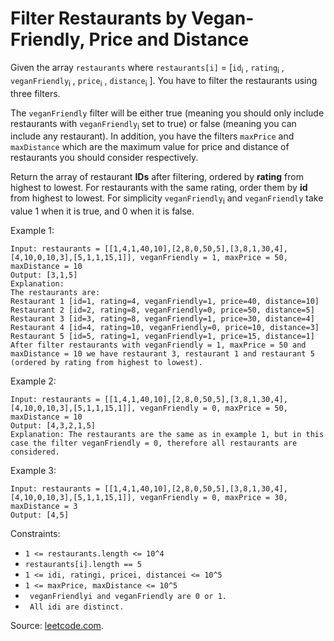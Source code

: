 # Filter Restaurants by Vegan-Friendly, Price and Distance

Given the array `restaurants` where  `restaurants[i]` = [`id`<sub>i</sub> , `rating`<sub>i</sub> , `veganFriendly`<sub>i</sub> , `price`<sub>i</sub> , `distance`<sub>i</sub> ]. You have to filter the restaurants using three filters.

The `veganFriendly` filter will be either true (meaning you should only include restaurants with `veganFriendly`<sub>i</sub> set to true) or false (meaning you can include any restaurant). In addition, you have the filters `maxPrice` and `maxDistance` which are the maximum value for price and distance of restaurants you should consider respectively.

Return the array of restaurant **IDs** after filtering, ordered by **rating** from highest to lowest. For restaurants with the same rating, order them by **id** from highest to lowest. For simplicity `veganFriendly`<sub>i</sub> and `veganFriendly` take value 1 when it is true, and 0 when it is false.


Example 1:

```
Input: restaurants = [[1,4,1,40,10],[2,8,0,50,5],[3,8,1,30,4],[4,10,0,10,3],[5,1,1,15,1]], veganFriendly = 1, maxPrice = 50, maxDistance = 10
Output: [3,1,5] 
Explanation: 
The restaurants are:
Restaurant 1 [id=1, rating=4, veganFriendly=1, price=40, distance=10]
Restaurant 2 [id=2, rating=8, veganFriendly=0, price=50, distance=5]
Restaurant 3 [id=3, rating=8, veganFriendly=1, price=30, distance=4]
Restaurant 4 [id=4, rating=10, veganFriendly=0, price=10, distance=3]
Restaurant 5 [id=5, rating=1, veganFriendly=1, price=15, distance=1] 
After filter restaurants with veganFriendly = 1, maxPrice = 50 and maxDistance = 10 we have restaurant 3, restaurant 1 and restaurant 5 (ordered by rating from highest to lowest). 
```

Example 2:

```
Input: restaurants = [[1,4,1,40,10],[2,8,0,50,5],[3,8,1,30,4],[4,10,0,10,3],[5,1,1,15,1]], veganFriendly = 0, maxPrice = 50, maxDistance = 10
Output: [4,3,2,1,5]
Explanation: The restaurants are the same as in example 1, but in this case the filter veganFriendly = 0, therefore all restaurants are considered.
```

Example 3:

```
Input: restaurants = [[1,4,1,40,10],[2,8,0,50,5],[3,8,1,30,4],[4,10,0,10,3],[5,1,1,15,1]], veganFriendly = 0, maxPrice = 30, maxDistance = 3
Output: [4,5]

```

Constraints:

- `1 <= restaurants.length <= 10^4`
- `restaurants[i].length == 5`
- `1 <= idi, ratingi, pricei, distancei <= 10^5`
- `1 <= maxPrice, maxDistance <= 10^5`
- ` veganFriendlyi and veganFriendly are 0 or 1.`
- ` All idi are distinct.`

Source: [leetcode.com](https://leetcode.com/problems/filter-restaurants-by-vegan-friendly-price-and-distance/).
